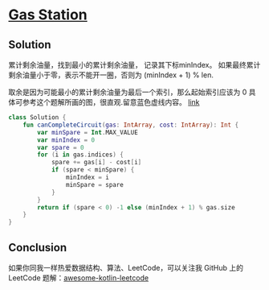 # [Gas Station][title]

## Solution
累计剩余油量，找到最小的累计剩余油量， 记录其下标minIndex。
如果最终累计剩余油量小于零，表示不能开一圈，否则为 (minIndex + 1) % len.
 
取余是因为可能最小的累计剩余油量为最后一个索引，那么起始索引应该为 0
具体可参考这个题解所画的图，很直观.留意蓝色虚线内容。
[link](https://leetcode-cn.com/problems/gas-station/solution/shi-yong-tu-de-si-xiang-fen-xi-gai-wen-ti-by-cyayc/)

```kotlin
class Solution {
    fun canCompleteCircuit(gas: IntArray, cost: IntArray): Int {
        var minSpare = Int.MAX_VALUE
        var minIndex = 0
        var spare = 0
        for (i in gas.indices) {
            spare += gas[i] - cost[i]
            if (spare < minSpare) {
                minIndex = i
                minSpare = spare
            }
        }
        return if (spare < 0) -1 else (minIndex + 1) % gas.size
    }
}
```

## Conclusion
如果你同我一样热爱数据结构、算法、LeetCode，可以关注我 GitHub 上的 LeetCode 题解：[awesome-kotlin-leetcode][akl]



[title]: https://leetcode-cn.com/problems/gas-station/
[akl]: https://github.com/NightXlt/awesome-kotlin-leetcode
